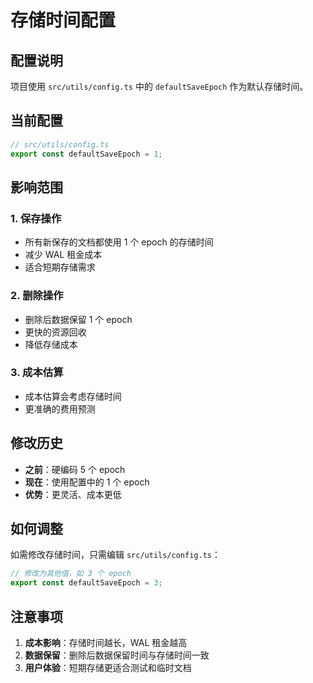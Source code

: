 # 存储时间配置

## 配置说明

项目使用 `src/utils/config.ts` 中的 `defaultSaveEpoch` 作为默认存储时间。

## 当前配置

```typescript
// src/utils/config.ts
export const defaultSaveEpoch = 1;
```

## 影响范围

### 1. 保存操作
- 所有新保存的文档都使用 1 个 epoch 的存储时间
- 减少 WAL 租金成本
- 适合短期存储需求

### 2. 删除操作
- 删除后数据保留 1 个 epoch
- 更快的资源回收
- 降低存储成本

### 3. 成本估算
- 成本估算会考虑存储时间
- 更准确的费用预测

## 修改历史

- **之前**：硬编码 5 个 epoch
- **现在**：使用配置中的 1 个 epoch
- **优势**：更灵活、成本更低

## 如何调整

如需修改存储时间，只需编辑 `src/utils/config.ts`：

```typescript
// 修改为其他值，如 3 个 epoch
export const defaultSaveEpoch = 3;
```

## 注意事项

1. **成本影响**：存储时间越长，WAL 租金越高
2. **数据保留**：删除后数据保留时间与存储时间一致
3. **用户体验**：短期存储更适合测试和临时文档
